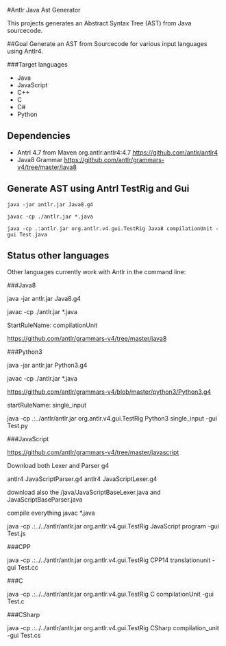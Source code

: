 #Antlr Java Ast Generator

This projects generates an Abstract Syntax Tree (AST) from Java sourcecode.

##Goal
Generate an AST from Sourcecode for various input languages using Antlr4.

###Target languages
* Java
* JavaScript
* C++
* C
* C#
* Python

## Dependencies
* Antrl 4.7 from Maven org.antlr:antlr4:4.7 https://github.com/antlr/antlr4
* Java8 Grammar https://github.com/antlr/grammars-v4/tree/master/java8

## Generate AST using Antrl TestRig and Gui

```
java -jar antlr.jar Java8.g4 

javac -cp ./antlr.jar *.java

java -cp .:antlr.jar org.antlr.v4.gui.TestRig Java8 compilationUnit -gui Test.java
```

## Status other languages

Other languages currently work with Antlr in the command line:

###Java8


java -jar antlr.jar Java8.g4 

javac -cp ./antlr.jar *.java

StartRuleName: compilationUnit

https://github.com/antlr/grammars-v4/tree/master/java8


###Python3

java -jar antlr.jar Python3.g4

javac -cp ./antlr.jar *.java

https://github.com/antlr/grammars-v4/blob/master/python3/Python3.g4

startRuleName: single_input

java -cp .:../antlr/antlr.jar org.antlr.v4.gui.TestRig Python3 single_input -gui Test.py


###JavaScript


https://github.com/antlr/grammars-v4/tree/master/javascript

Download both Lexer and Parser g4

antlr4 JavaScriptParser.g4 
antlr4 JavaScriptLexer.g4 

download also the /java/JavaScriptBaseLexer.java and JavaScriptBaseParser.java

compile everything
javac *.java


java -cp .:../../antlr/antlr.jar org.antlr.v4.gui.TestRig JavaScript program -gui Test.js


###CPP

java -cp .:../../antlr/antlr.jar org.antlr.v4.gui.TestRig CPP14 translationunit -gui Test.cc


###C

java -cp .:../../antlr/antlr.jar org.antlr.v4.gui.TestRig C compilationUnit -gui Test.c


###CSharp


java -cp .:../../antlr/antlr.jar org.antlr.v4.gui.TestRig CSharp compilation_unit -gui Test.cs
